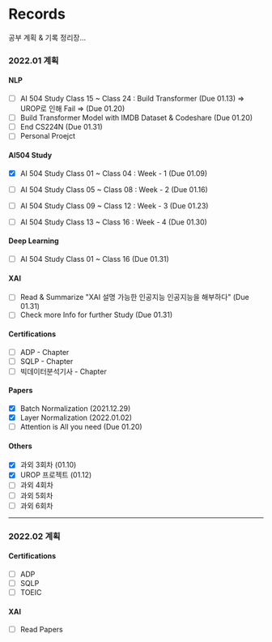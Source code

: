 # Records

공부 계획 & 기록 정리장...

### 2022.01 계획
#### NLP
- [ ] AI 504 Study Class 15 ~ Class 24 : Build Transformer (Due 01.13) => UROP로 인해 Fail => (Due 01.20)
- [ ] Build Transformer Model with IMDB Dataset & Codeshare (Due 01.20)
- [ ] End CS224N (Due 01.31)
- [ ] Personal Proejct

#### AI504 Study
- [X] AI 504 Study Class 01 ~ Class 04 : Week - 1 (Due 01.09)
- [ ] AI 504 Study Class 05 ~ Class 08 : Week - 2 (Due 01.16)
- [ ] AI 504 Study Class 09 ~ Class 12 : Week - 3 (Due 01.23)
- [ ] AI 504 Study Class 13 ~ Class 16 : Week - 4 (Due 01.30)


#### Deep Learning
- [ ] AI 504 Study Class 01 ~ Class 16 (Due 01.31)

#### XAI
- [ ] Read & Summarize "XAI 설명 가능한 인공지능 인공지능을 해부하다" (Due 01.31)
- [ ] Check more Info for further Study (Due 01.31)

#### Certifications
- [ ] ADP - Chapter 
- [ ] SQLP - Chapter 
- [ ] 빅데이터분석기사 - Chapter

#### Papers
- [X] Batch Normalization (2021.12.29)
- [X] Layer Normalization (2022.01.02)
- [ ] Attention is All you need (Due 01.20)

#### Others
- [X] 과외 3회차 (01.10)
- [X] UROP 프로젝트 (01.12)
- [ ] 과외 4회차
- [ ] 과외 5회차
- [ ] 과외 6회차

---

### 2022.02 계획
#### Certifications
- [ ] ADP
- [ ] SQLP
- [ ] TOEIC

#### XAI
- [ ] Read Papers
